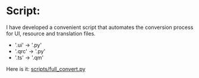 # Script:
I have developed a convenient script that automates the conversion process for UI, resource and translation files.  
- '.ui' -> '.py'
- '.qrc' -> '.py'
- '.ts' -> '.qm'

Here is it: [scripts/full_convert.py](../scripts/full_convert.py)
